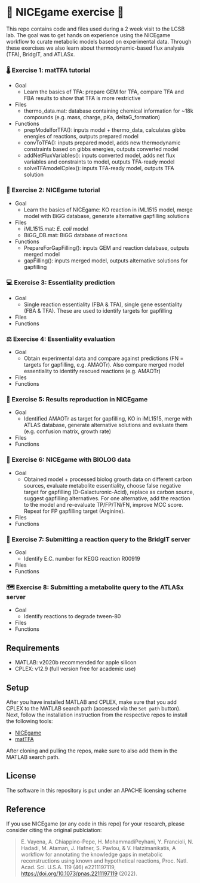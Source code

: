 # 🏓 NICEgame exercise 🏓

This repo contains code and files used during a 2 week visit to the LCSB lab. The goal was to get hands on experience using the NICEgame workflow to curate metabolic models based on experimental data. Through these exercises we also learn about thermodynamic-based flux analysis (TFA), BridgIT, and ATLASx.

### 🌡️ Exercise 1: matTFA tutorial
- Goal
  - Learn the basics of TFA: prepare GEM for TFA, compare TFA and FBA results to show that TFA is more restrictive
- Files
    - thermo_data.mat: database containing chemical information for ~18k compounds (e.g. mass, charge, pKa, deltaG_formation)
- Functions
    - prepModelforTFA(): inputs model + thermo_data, calculates gibbs energies of reactions, outputs prepared model
    - convToTFA(): inputs prepared model, adds new thermodynamic constraints based on gibbs energies, outputs converted model
    - addNetFluxVariables(): inputs converted model, adds net flux variables and constraints to model, outputs TFA-ready model
    - solveTFAmodelCplex(): inputs TFA-ready model, outputs TFA solution

### 🐤 Exercise 2: NICEgame tutorial
- Goal
  - Learn the basics of NICEgame: KO reaction in iML1515 model, merge model with BiGG database, generate alternative gapfilling solutions
- Files
  - iML1515.mat: *E. coli* model
  - BiGG_DB.mat: BiGG database of reactions
- Functions
  - PrepareForGapFilling(): inputs GEM and reaction database, outputs merged model
  - gapFilling(): inputs merged model, outputs alternative solutions for gapfilling

### 💻 Exercise 3: Essentiality prediction
- Goal
  - Single reaction essentiality (FBA & TFA), single gene essentiality (FBA & TFA). These are used to identify targets for gapfilling
- Files
- Functions 

### ⚖️ Exercise 4: Essentiality evaluation
- Goal
  - Obtain experimental data and compare against predictions (FN = targets for gapfilling, e.g. AMAOTr). Also compare merged model essentiality to identify rescued reactions (e.g. AMAOTr)
- Files
- Functions
  
### 📑 Exercise 5: Results reproduction in NICEgame
- Goal
  - Identified AMAOTr as target for gapfilling, KO in iML1515, merge with ATLAS database, generate alternative solutions and evaluate them (e.g. confusion matrix, growth rate)
- Files
- Functions
  
### 🧫 Exercise 6: NICEgame with BIOLOG data
- Goal
  - Obtained model + processed biolog growth data on different carbon sources, evaluate metabolite essentiality, choose false negative target for gapfilling (D-Galacturonic-Acid), replace as carbon source, suggest gapfilling alternatives. For one alternative, add the reaction to the model and re-evaluate TP/FP/TN/FN, improve MCC score. Repeat for FP gapfilling target (Arginine).
- Files
- Functions
  
### 🌉 Exercise 7: Submitting a reaction query to the BridgIT server
- Goal
  - Identify E.C. number for KEGG reaction R00919
- Files
- Functions
  
### 🗺️ Exercise 8: Submitting a metabolite query to the ATLASx server
- Goal
  - Identify reactions to degrade tween-80
- Files
- Functions 

## Requirements

- MATLAB: v2020b recommended for apple silicon
- CPLEX: v12.9 (full version free for academic use)

## Setup

After you have installed MATLAB and CPLEX, make sure that you add CPLEX to the MATLAB search path (accessed via the `Set path` button). Next, follow the installation instruction from the respective repos to install the following tools:

- [NICEgame](https://github.com/EPFL-LCSB/NICEgame)
- [matTFA](https://github.com/EPFL-LCSB/matTFA)

After cloning and pulling the repos, make sure to also add them in the MATLAB search path.

## License
The software in this repository is put under an APACHE licensing scheme

## Reference
If you use NICEgame (or any code in this repo) for your research, please consider citing the original publciation:

> E. Vayena, A. Chiappino-Pepe, H. MohammadiPeyhani, Y. Francioli, N. Hadadi, M. Ataman, J. Hafner, S. Pavlou, & V. Hatzimanikatis, A workflow for annotating the knowledge gaps in metabolic reconstructions using known and hypothetical reactions, Proc. Natl. Acad. Sci. U.S.A. 119 (46) e2211197119, https://doi.org/10.1073/pnas.2211197119 (2022).
